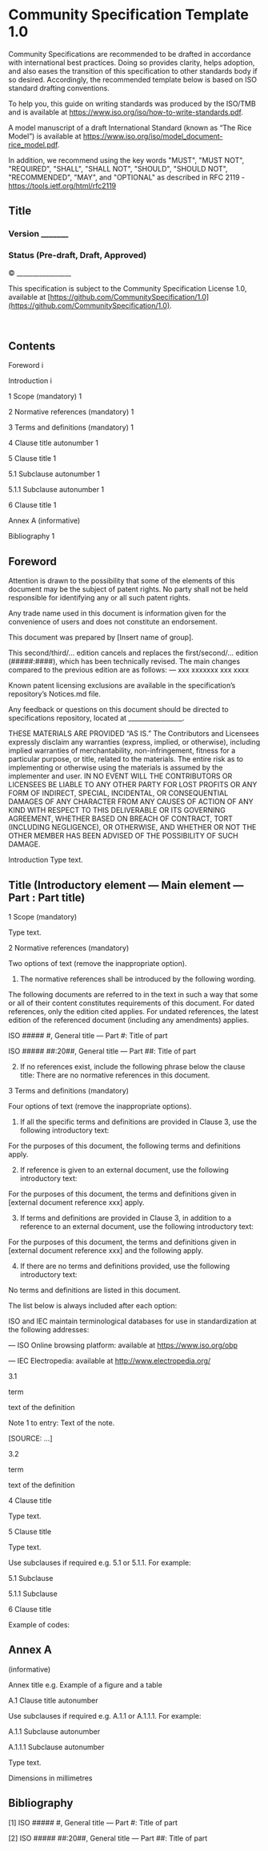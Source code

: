# Community Specification Template 1.0

Community Specifications are recommended to be drafted in accordance with international best practices.  Doing so provides clarity, helps adoption, and also eases the transition of this specification to other standards body if so desired.  Accordingly, the recommended template below is based on ISO standard drafting conventions.

To help you, this guide on writing standards was produced by the ISO/TMB and is available at https://www.iso.org/iso/how-to-write-standards.pdf.

A model manuscript of a draft International Standard (known as “The Rice Model”) is available at https://www.iso.org/iso/model_document-rice_model.pdf.

In addition, we recommend using the key words "MUST", "MUST NOT", "REQUIRED", "SHALL", "SHALL NOT", "SHOULD", "SHOULD NOT", "RECOMMENDED",  "MAY", and "OPTIONAL" as described in RFC 2119 -  https://tools.ietf.org/html/rfc2119


## Title
### Version _______
### Status (Pre-draft, Draft, Approved)


© _________________

This specification is subject to the Community Specification License 1.0, available at [https://github.com/CommunitySpecification/1.0](https://github.com/CommunitySpecification/1.0).

 

## Contents
Foreword	i

Introduction	i

1	Scope (mandatory)	1

2	Normative references (mandatory)	1

3	Terms and definitions (mandatory)	1

4	Clause title autonumber	1

5	Clause title	1

5.1	Subclause autonumber	1

5.1.1	Subclause autonumber	1

6	Clause title	1

Annex A (informative)

Bibliography	1


## Foreword

Attention is drawn to the possibility that some of the elements of this document may be the subject of patent rights. No party shall not be held responsible for identifying any or all such patent rights.

Any trade name used in this document is information given for the convenience of users and does not constitute an endorsement.

This document was prepared by [Insert name of group].

This second/third/… edition cancels and replaces the first/second/… edition (#####:####), which has been technically revised.
The main changes compared to the previous edition are as follows:
—	xxx xxxxxxx xxx xxxx

Known patent licensing exclusions are available in the specification’s repository’s Notices.md file.

Any feedback or questions on this document should be directed to specifications repository, located at _________________.

THESE MATERIALS ARE PROVIDED “AS IS.” The Contributors and Licensees expressly disclaim any warranties (express, implied, or otherwise), including implied warranties of merchantability, non-infringement, fitness for a particular purpose, or title, related to the materials.  The entire risk as to implementing or otherwise using the materials is assumed by the implementer and user. IN NO EVENT WILL THE CONTRIBUTORS OR LICENSEES BE LIABLE TO ANY OTHER PARTY FOR LOST PROFITS OR ANY FORM OF INDIRECT, SPECIAL, INCIDENTAL, OR CONSEQUENTIAL DAMAGES OF ANY CHARACTER FROM ANY CAUSES OF ACTION OF ANY KIND WITH RESPECT TO THIS DELIVERABLE OR ITS GOVERNING AGREEMENT, WHETHER BASED ON BREACH OF CONTRACT, TORT (INCLUDING NEGLIGENCE), OR OTHERWISE, AND WHETHER OR NOT THE OTHER MEMBER HAS BEEN ADVISED OF THE POSSIBILITY OF SUCH DAMAGE.

Introduction
Type text.


## Title (Introductory element — Main element — Part : Part title)
1	Scope (mandatory)

Type text.

2	Normative references (mandatory)

Two options of text (remove the inappropriate option).

1)	The normative references shall be introduced by the following wording.

The following documents are referred to in the text in such a way that some or all of their content constitutes requirements of this document. For dated references, only the edition cited applies. For undated references, the latest edition of the referenced document (including any amendments) applies.

ISO ##### #, General title — Part #: Title of part

ISO ##### ##:20##, General title — Part ##: Title of part

2)	If no references exist, include the following phrase below the clause title:
There are no normative references in this document.

3	Terms and definitions (mandatory)

Four options of text (remove the inappropriate options).

1)	If all the specific terms and definitions are provided in Clause 3, use the following introductory text:

For the purposes of this document, the following terms and definitions apply.

2)	If reference is given to an external document, use the following introductory text:

For the purposes of this document, the terms and definitions given in [external document reference xxx] apply.

3)	If terms and definitions are provided in Clause 3, in addition to a reference to an external document, use the following introductory text:

For the purposes of this document, the terms and definitions given in [external document reference xxx] and the following apply.

4)	If there are no terms and definitions provided, use the following introductory text:

No terms and definitions are listed in this document.

The list below is always included after each option:

ISO and IEC maintain terminological databases for use in standardization at the following addresses:

—	ISO Online browsing platform: available at https://www.iso.org/obp

—	IEC Electropedia: available at http://www.electropedia.org/


3.1

term

text of the definition

Note 1 to entry: Text of the note.

[SOURCE: …]

3.2

term

text of the definition

4	Clause title

Type text.

5	Clause title

Type text.

Use subclauses if required e.g. 5.1 or 5.1.1. For example:

5.1	Subclause

5.1.1	Subclause

6	Clause title

Example of codes:

## Annex A

(informative)

Annex title e.g. Example of a figure and a table

A.1	Clause title autonumber

Use subclauses if required e.g. A.1.1 or A.1.1.1. For example:

A.1.1	Subclause autonumber

A.1.1.1	Subclause autonumber

Type text.

Dimensions in millimetres

## Bibliography

[1]	ISO ##### #, General title — Part #: Title of part

[2]	ISO ##### ##:20##, General title — Part ##: Title of part

